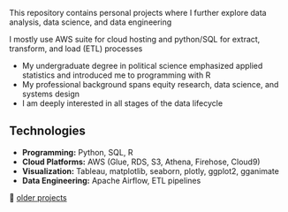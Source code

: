 

This repository contains personal projects where I further explore data analysis, data science, and data engineering  

I mostly use AWS suite for cloud hosting and python/SQL for extract, transform, and load (ETL) processes  


- My undergraduate degree in political science emphasized applied statistics and introduced me to programming with R   
- My professional background spans equity research, data science, and systems design  
- I am deeply interested in all stages of the data lifecycle 


## Technologies  

- **Programming:** Python, SQL, R  
- **Cloud Platforms:** AWS (Glue, RDS, S3, Athena, Firehose, Cloud9)  
- **Visualization:** Tableau, matplotlib, seaborn, plotly, ggplot2, gganimate  
- **Data Engineering:** Apache Airflow, ETL pipelines  
  

📂 [older projects](https://www.datacamp.com/portfolio/benhandy9)  

